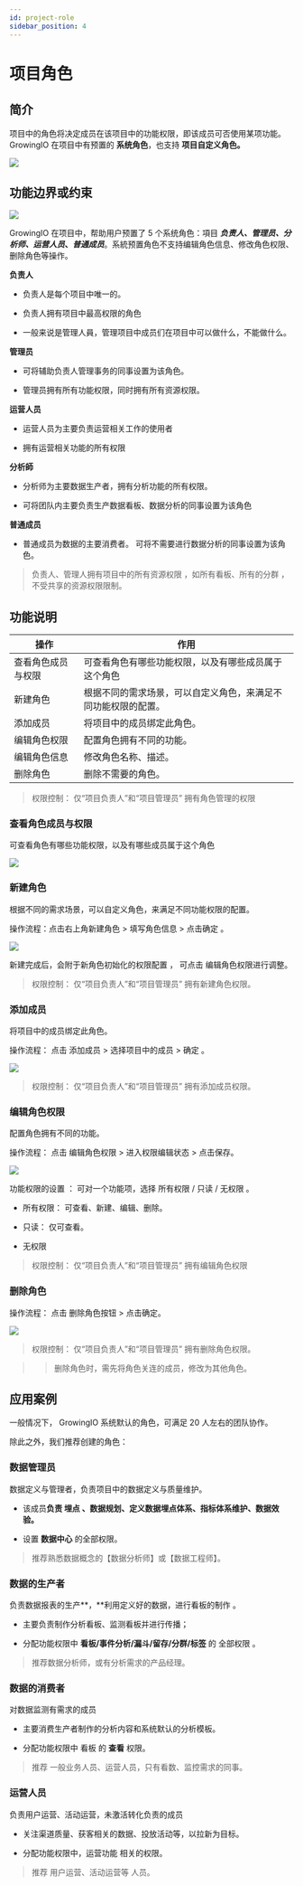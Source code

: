 ```yaml
---
id: project-role
sidebar_position: 4
---
```


# 项目角色

## 简介[](#jian-jie)

项目中的角色将决定成员在该项目中的功能权限，即该成员可否使用某项功能。GrowingIO 在项目中有预置的 **系统角色**，也支持 **项目自定义角色。**

![](https://gblobscdn.gitbook.com/assets%2F-M2qbZInaXgdm8kkNosp%2F-MkGup2HRvCkUoNg6mvi%2F-MkGwfS8dCLckvYt5g0V%2Fimage.png?alt=media&token=323a9ba6-1db3-458c-b686-4f401188548d)


## 功能边界或约束[](#gong-neng-bian-jie-huo-yue-shu)

![](https://gblobscdn.gitbook.com/assets%2F-M2qbZInaXgdm8kkNosp%2F-MkGup2HRvCkUoNg6mvi%2F-MkGwEIq_lpIVkDDvzTB%2Fimage.png?alt=media&token=35f62d13-3364-4b4c-9419-f781bda1c497)

GrowingIO 在项目中，帮助用户预置了 5 个系统角色：項目 _**负责人、管理员、分析师、运营人员**_**、**_**普通成员**_。系統预置角色不支持编辑角色信息、修改角色权限、删除角色等操作。

**负责人**

* 负责人是每个项目中唯一的。
    
* 负责人拥有项目中最高权限的角色
    
* 一般来说是管理人員，管理项目中成员们在项目中可以做什么，不能做什么。

**管理员**

* 可将辅助负责人管理事务的同事设置为该角色。
    
* 管理员拥有所有功能权限，同时拥有所有资源权限。

**运营人员**

* 运营人员为主要负责运营相关工作的使用者
    
* 拥有运营相关功能的所有权限

**分析師**

* 分析师为主要数据生产者，拥有分析功能的所有权限。
    
* 可将团队内主要负责生产数据看板、数据分析的同事设置为该角色

**普通成员**

* 普通成员为数据的主要消费者。 可将不需要进行数据分析的同事设置为该角色。

> 负责人、管理人拥有项目中的所有资源权限 ，如所有看板、所有的分群 ， 不受共享的资源权限限制。


## 功能说明[](#gong-neng-shuo-ming)

| 操作  | 作用  |
| --- | --- |
| 查看角色成员与权限 | 可查看角色有哪些功能权限，以及有哪些成员属于这个角色 |
| 新建角色 | 根据不同的需求场景，可以自定义角色，来满足不同功能权限的配置。 |
| 添加成员 | 将项目中的成员绑定此角色。 |
| 编辑角色权限 | 配置角色拥有不同的功能。 |
| 编辑角色信息 | 修改角色名称、描述。 |
| 删除角色 | 删除不需要的角色。 |

> 权限控制： 仅“项目负责人”和“项目管理员” 拥有角色管理的权限


### 查看角色成员与权限[](#cha-kan-jiao-se-cheng-yuan-yu-quan-xian)

可查看角色有哪些功能权限，以及有哪些成员属于这个角色

![](https://gblobscdn.gitbook.com/assets%2F-M2qbZInaXgdm8kkNosp%2F-MkGup2HRvCkUoNg6mvi%2F-MkGx5oyVXfKly5BJxv6%2Fimage.png?alt=media&token=2b262338-57ba-4407-a912-5d4d281e31bd)


### 新建角色[](#xin-jian-jiao-se)

根据不同的需求场景，可以自定义角色，来满足不同功能权限的配置。

操作流程：点击右上角新建角色 > 填写角色信息 > 点击确定 。

![](https://gblobscdn.gitbook.com/assets%2F-M2qbZInaXgdm8kkNosp%2F-MkGup2HRvCkUoNg6mvi%2F-MkGxPx5H6sZye4SMyXa%2Fimage.png?alt=media&token=450dd1be-b1c2-46a9-8746-8b3482cc0b1d)

新建完成后，会附于新角色初始化的权限配置 ， 可点击 编辑角色权限进行调整。

> 权限控制： 仅“项目负责人”和“项目管理员” 拥有新建角色权限。


### 添加成员[](#tian-jia-cheng-yuan)

将项目中的成员绑定此角色。

操作流程： 点击 添加成员 > 选择项目中的成员 > 确定 。

![](https://gblobscdn.gitbook.com/assets%2F-M2qbZInaXgdm8kkNosp%2F-MkGup2HRvCkUoNg6mvi%2F-MkGxXy9ExNtInoXI03L%2Fimage.png?alt=media&token=95a869f2-a206-46d4-aee2-2c3ec1ae8045)

> 权限控制： 仅“项目负责人”和“项目管理员” 拥有添加成员权限。


### 编辑角色权限[](#bian-ji-jiao-se-quan-xian)

配置角色拥有不同的功能。

操作流程： 点击 编辑角色权限 >  进入权限编辑状态 > 点击保存。

![](https://gblobscdn.gitbook.com/assets%2F-M2qbZInaXgdm8kkNosp%2F-MkGup2HRvCkUoNg6mvi%2F-MkGxfPXSskKo-S06D-K%2Fimage.png?alt=media&token=bf69bd0e-3d5f-4d58-a9d9-3b4ddbe53584)

功能权限的设置 ： 可对一个功能项，选择 所有权限 / 只读 / 无权限 。

* 所有权限： 可查看、新建、编辑、删除。 
    
* 只读： 仅可查看。 
    
* 无权限
    
> 权限控制： 仅“项目负责人”和“项目管理员” 拥有编辑角色权限


### 删除角色[](#shan-chu-jiao-se)

操作流程： 点击 删除角色按钮 > 点击确定。

![](https://gblobscdn.gitbook.com/assets%2F-M2qbZInaXgdm8kkNosp%2F-MkGup2HRvCkUoNg6mvi%2F-MkGxs2lAOxDzSY6qnXY%2Fimage.png?alt=media&token=925e7d53-5da4-491e-8783-4f16c1dc464e)

> 权限控制： 仅“项目负责人”和“项目管理员” 拥有删除角色权限。

>> 删除角色时，需先将角色关连的成员，修改为其他角色。


## 应用案例[](#ying-yong-an-li)

一般情况下， GrowingIO 系统默认的角色，可满足 20 人左右的团队协作。

除此之外，我们推荐创建的角色：


### 数据管理员[](#shu-ju-guan-li-yuan)

数据定义与管理者，负责项目中的数据定义与质量维护。

* 该成员**负责 埋点 、数据规划、定义数据埋点体系、指标体系维护、数据效验。**
    
* 设置 **数据中心** 的全部权限。
    
> 推荐熟悉数据概念的【数据分析师】或【数据工程师】。


### **数据的生产者**[](#shu-ju-de-sheng-chan-zhe)

负责数据报表的生产**，**利用定义好的数据，进行看板的制作 。

* 主要负责制作分析看板、监测看板并进行传播；
    
* 分配功能权限中 **看板/事件分析/漏斗/留存/分群/标签** 的 全部权限 。
    
> 推荐数据分析师，或有分析需求的产品经理。


### **数据的消费者**[](#shu-ju-de-xiao-fei-zhe)

对数据监测有需求的成员

* 主要消费生产者制作的分析内容和系统默认的分析模板。
    
* 分配功能权限中 看板 的 **查看** 权限。
    
> 推荐 一般业务人员、运营人员，只有看数、监控需求的同事。


### **运营人员**[](#yun-ying-ren-yuan)

负责用户运营、活动运营，未激活转化负责的成员

* 关注渠道质量、获客相关的数据、投放活动等，以拉新为目标。
    
* 分配功能权限中，运营功能 相关的权限。
    
> 推荐 用户运营、活动运营等 人员。
